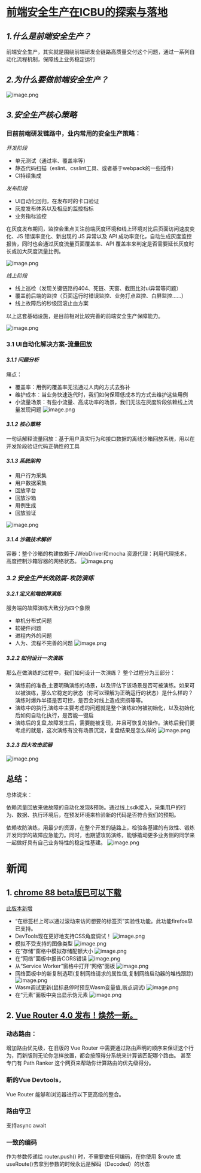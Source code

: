 # [前端安全生产在ICBU的探索与落地](https://mp.weixin.qq.com/s?__biz=MjM5MTA1MjAxMQ==&mid=2651241070&idx=1&sn=854e71b4c0b74a3a6effb25a528012e9&chksm=bd4963ea8a3eeafcba21f06161e4177efa3e3e05cad74b7f3b73b5424e5fdd52466c732f9c72&mpshare=1&scene=1&srcid=1118yIVcJJKt9Sf1ztpMoRq4&sharer_sharetime=1605698999199&sharer_shareid=b2f2c2b9cde0c22fcbd8cd76c41c4cbf&rd2werd=1#wechat_redirect)
## *1.什么是前端安全生产？*
前端安全生产，其实就是围绕前端研发全链路高质量交付这个问题，通过一系列自动化流程机制，保障线上业务稳定运行
## *2.为什么要做前端安全生产？*
![image.png](https://mmbiz.qpic.cn/mmbiz_png/meG6Vo0Mevia3jRJsYaRGIIBrhe2z5xdeX4zT8JzODeLeoThRfvJ5ru2aOkckBpBDzh4AIw53kVEckz8vxryDfQ/640?wx_fmt=png&tp=webp&wxfrom=5&wx_lazy=1&wx_co=1)

## *3.安全生产核心策略*
### 目前前端研发链路中，业内常用的安全生产策略：
*开发阶段*
* 单元测试（通过率、覆盖率等）
* 静态代码扫描（eslint、csslint工具、或者基于webpack的一些插件）
* CI持续集成

*发布阶段*
* UI自动化回归，在发布时的卡口验证
* 灰度发布体系以及相应的监控指标
* 业务指标监控

在灰度发布期间，监控会重点关注前端灰度环境和线上环境对⽐后⻚⾯访问速度变化、JS 错误率变化、新出现的 JS 异常以及 API 成功率变化，⾃动⽣成灰度监控报告，同时也会通过灰度流量⻚⾯覆盖率、API 覆盖率来判定是否需要延⻓灰度时⻓或加⼤灰度流量⽐例。

![image.png](https://ask.qcloudimg.com/http-save/yehe-8958064/m6qwgk9vhz.png?imageView2/2/w/1620)

*线上阶段*
* 线上巡检（发现关键链路的404、死链、天窗、截图比对ui异常等问题）
* 覆盖前后端的监控（页面运行时错误监控、业务打点监控、白屏监控……）
* 线上故障后的秒级回滚止血方案

以上这套基础设施，是目前相对比较完善的前端安全生产保障能力。


![image.png](https://mmbiz.qpic.cn/mmbiz_png/meG6Vo0Mevia3jRJsYaRGIIBrhe2z5xdeY68xFL241OtAeevsTF6nVLibpub9Ee4pDxibTvicmjEfzj78vUfCDMn3A/640?wx_fmt=png&tp=webp&wxfrom=5&wx_lazy=1&wx_co=1)

### 3.1 UI自动化解决方案-流量回放
#### *3.1.1 问题分析*
痛点：
* 覆盖率：用例的覆盖率无法通过人肉的方式去弥补
* 维护成本：当业务快速迭代时，我们如何保障低成本的方式去维护这些用例
* 小流量场景：有些小流量、高成功率的场景，我们无法在灰度阶段依赖线上流量发现问题
![image.png](https://mmbiz.qpic.cn/mmbiz_png/meG6Vo0Mevia3jRJsYaRGIIBrhe2z5xdeqoOgPUxCbDm25BlB6Xg1y9w79XW9Fic3dC4G7XKlCXLQlJNFd6bibPGA/640?wx_fmt=png&tp=webp&wxfrom=5&wx_lazy=1&wx_co=1)

#### *3.1.2 核心策略*
一句话解释流量回放：基于用户真实行为和接口数据的离线沙箱回放系统，用以在开发阶段验证代码正确性的工具

#### *3.1.3 系统架构*
* 用户行为采集
* 用户数据采集
* 回放平台
* 回放沙箱
* 用例生成
* 回放验证

![image.png](https://mmbiz.qpic.cn/mmbiz_png/meG6Vo0Mevia3jRJsYaRGIIBrhe2z5xdeL4VTpPIutb5BrQfpTAc864fkeiaAiaTNrAspibmv42P2wvZaqdcM3WAvg/640?wx_fmt=png&tp=webp&wxfrom=5&wx_lazy=1&wx_co=1)

#### *3.1.4 沙箱技术解析*
容器：整个沙箱的构建依赖于JWebDriver和mocha
资源代理：利用代理技术，高度控制沙箱容器的网络状态。
![image.png](https://mmbiz.qpic.cn/mmbiz_png/meG6Vo0Mevia3jRJsYaRGIIBrhe2z5xdeiaAxIp9AjSa8JXavOCCmSbLBiag0SgoFwviciaxiacyzRmlv06bxfULjyew/640?wx_fmt=png&tp=webp&wxfrom=5&wx_lazy=1&wx_co=1)

### *3.2 安全生产长效防腐-攻防演练*
#### *3.2.1 定义前端故障演练*
服务端的故障演练大致分为四个象限
* 单机分布式问题
* 软硬件问题
* 进程内外的问题
* 人为、流程不完善的问题
![image.png](/https://mmbiz.qpic.cn/mmbiz_png/meG6Vo0Mevia3jRJsYaRGIIBrhe2z5xde6bZU6jvFuyLLMUfNDTRMunx9iajTIXbS19iaB6LdJc5FQtT1e3I7LRibw/640?wx_fmt=png&tp=webp&wxfrom=5&wx_lazy=1&wx_co=1)

#### *3.2.2 如何设计一次演练*
那么在做演练的过程中，我们如何设计一次演练？
整个过程分为三部分：
* 演练前的准备,主要明确演练的场景，以及评估下该场景是否可被演练。如果可以被演练，那么它稳定的状态（你可以理解为正确运行的状态）是什么样的？演练时爆炸半径是否可控，是否会对线上造成资损等等。
* 演练中的执行,演练中主要考虑的问题就是整个演练如何被初始化，以及初始化后如何自动化执行，是否能一键启
* 演练后的复盘,故障发生后，需要能被复现，并且可恢复的操作。演练后我们要考虑的就是，这次演练有没有场景沉淀，复盘结果是怎么样的
![image.png](https://mmbiz.qpic.cn/mmbiz_png/meG6Vo0Mevia3jRJsYaRGIIBrhe2z5xde9g1PMicQXL0Yw4MMn1ia9BOgLTjJuzEKhSmTZZyrzoL8UEhosYyPG2EQ/640?wx_fmt=png&tp=webp&wxfrom=5&wx_lazy=1&wx_co=1)

#### *3.2.3 四大攻击武器*
![image.png](https://mmbiz.qpic.cn/mmbiz_png/meG6Vo0Mevia3jRJsYaRGIIBrhe2z5xdeMib6a2EbQSJNlEeFst2ttswXsIick963ZwMB5cgVq3OTp4uDNPcGXhzQ/640?wx_fmt=png&tp=webp&wxfrom=5&wx_lazy=1&wx_co=1)

## 总结：
总体说来：

依赖流量回放来做故障的自动化发现&预防。通过线上sdk接入，采集用户的行为、数据、执行环境后，在预发环境来检验新的代码是否符合我们的预期。

依赖攻防演练，用最少的资源，在整个开发的链路上，检验各基建的有效性、锻炼开发同学的故障应急能力。同时，也期望攻防演练，能够撬动更多业务侧的同学来一起做好具有自己业务特性的稳定性基建。
![image.png](https://mmbiz.qpic.cn/mmbiz_png/meG6Vo0Mevia3jRJsYaRGIIBrhe2z5xdeX4BVTHJ2JdZjazzCTYoroglXVKyDL2WsZib6fibCiaDUM3KbdcTclXndQ/640?wx_fmt=png&tp=webp&wxfrom=5&wx_lazy=1&wx_co=1)


# 新闻
## 1. [chrome 88 beta版已可以下载](https://www.androidpolice.com/2020/12/04/chrome-88-is-available-now-in-the-beta-channel-apk-download/)
[此版本新增](https://developers.google.com/web/updates/2020/11/devtools)
* “在标签栏上可以通过滚动来访问想要的标签页”实验性功能。此功能firefox早已支持。
* DevTools现在更好地支持CSS角度调试！
![image.png](https://developers.google.com/web/updates/images/2020/11/devtools/01-angle.png)
* 模拟不受支持的图像类型
![image.png](https://developers.google.com/web/updates/images/2020/11/devtools/02-emulate-image-type.png)
* 在“存储”窗格中模拟存储配额大小
![image.png](https://developers.google.com/web/updates/images/2020/11/devtools/03-storage-quota.png)
* 在“网络”面板中报告CORS错误
![image.png](https://developers.google.com/web/updates/images/2020/11/devtools/05-cors-err.png)
* 从“Service Worker”窗格中打开“网络”面板
![image.png](https://developers.google.com/web/updates/images/2020/11/devtools/07-frame-worker.png)
* 网络面板中的新复制选项(复制网络请求的属性值,复制网络启动器的堆栈跟踪)
![image.png](https://developers.google.com/web/updates/images/2020/11/devtools/10-copy-prop-value.png)
* Wasm调试更新(鼠标悬停时预览Wasm变量值,断点调试)
![image.png](https://developers.google.com/web/updates/images/2020/11/devtools/12-wasm-mouseover.png)
* 在“元素”面板中突出显示伪元素
![image.png](https://developers.google.com/web/updates/images/2020/11/devtools/15-pseudo.png)


## 2. [Vue Router 4.0 发布！焕然一新。](https://juejin.cn/post/6903717128373796871)
### 动态路由：
增加路由优先级，在旧版的 Vue Router 中需要通过路由声明的顺序来保证这个行为，而新版则无论你怎样放置，都会按照得分系统来计算该匹配哪个路由。
甚至专门有 Path Ranker 这个网页来帮助你计算路由的优先级得分。
### 新的Vue Devtools，
Vue Router 能够和浏览器进行以下更高级的整合。
### 路由守卫
支持async await
### 一致的编码
作为参数传递给 router.push() 时，不需要做任何编码，在你使用 $route 或 useRoute()去拿到参数的时候永远是解码（Decoded）的状态